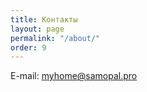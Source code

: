 ```yaml
---
title: Контакты
layout: page
permalink: "/about/"
order: 9
---
```


E-mail: [myhome@samopal.pro](mailto:myhome@samopal.pro)